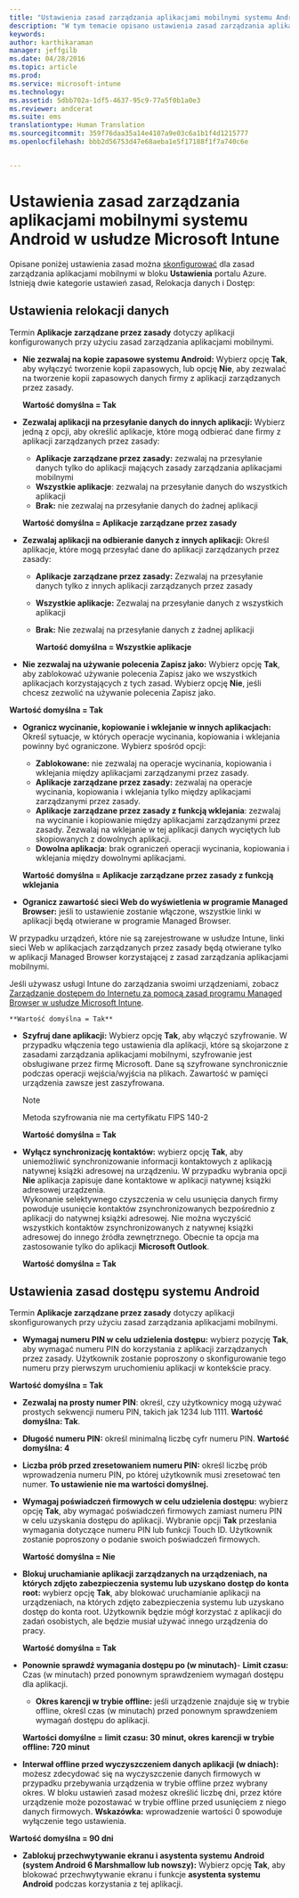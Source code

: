 ```yaml
---
title: "Ustawienia zasad zarządzania aplikacjami mobilnymi systemu Android | Microsoft Intune"
description: "W tym temacie opisano ustawienia zasad zarządzania aplikacjami mobilnymi dla urządzeń z systemem Android."
keywords: 
author: karthikaraman
manager: jeffgilb
ms.date: 04/28/2016
ms.topic: article
ms.prod: 
ms.service: microsoft-intune
ms.technology: 
ms.assetid: 5dbb702a-1df5-4637-95c9-77a5f0b1a0e3
ms.reviewer: andcerat
ms.suite: ems
translationtype: Human Translation
ms.sourcegitcommit: 359f76daa35a14e4107a9e03c6a1b1f4d1215777
ms.openlocfilehash: bbb2d56753d47e68aeba1e5f17188f1f7a740c6e


---
```


# Ustawienia zasad zarządzania aplikacjami mobilnymi systemu Android w usłudze Microsoft Intune
Opisane poniżej ustawienia zasad można [skonfigurować](create-and-deploy-mobile-app-management-policies-with-microsoft-intune.md) dla zasad zarządzania aplikacjami mobilnymi w bloku **Ustawienia** portalu Azure.
Istnieją dwie kategorie ustawień zasad, Relokacja danych i Dostęp:

##  Ustawienia relokacji danych
Termin **Aplikacje zarządzane przez zasady** dotyczy aplikacji konfigurowanych przy użyciu zasad zarządzania aplikacjami mobilnymi.
- **Nie zezwalaj na kopie zapasowe systemu Android:** Wybierz opcję **Tak**, aby wyłączyć tworzenie kopii zapasowych, lub opcję **Nie**, aby zezwalać na tworzenie kopii zapasowych danych firmy z aplikacji zarządzanych przez zasady.

  **Wartość domyślna = Tak**
- **Zezwalaj aplikacji na przesyłanie danych do innych aplikacji:** Wybierz jedną z opcji, aby określić aplikacje, które mogą odbierać dane firmy z aplikacji zarządzanych przez zasady:
  -   **Aplikacje zarządzane przez zasady:** zezwalaj na przesyłanie danych tylko do aplikacji mających zasady zarządzania aplikacjami mobilnymi
  -   **Wszystkie aplikacje**: zezwalaj na przesyłanie danych do wszystkich aplikacji
  -   **Brak:** nie zezwalaj na przesyłanie danych do żadnej aplikacji

  **Wartość domyślna = Aplikacje zarządzane przez zasady**
- **Zezwalaj aplikacji na odbieranie danych z innych aplikacji:** Określ aplikacje, które mogą przesyłać dane do aplikacji zarządzanych przez zasady:
  -   **Aplikacje zarządzane przez zasady:** Zezwalaj na przesyłanie danych tylko z innych aplikacji zarządzanych przez zasady
  -   **Wszystkie aplikacje:** Zezwalaj na przesyłanie danych z wszystkich aplikacji
  -   **Brak:** Nie zezwalaj na przesyłanie danych z żadnej aplikacji

      **Wartość domyślna = Wszystkie aplikacje**

-   **Nie zezwalaj na używanie polecenia Zapisz jako:** Wybierz opcję **Tak**, aby zablokować używanie polecenia Zapisz jako we wszystkich aplikacjach korzystających z tych zasad. Wybierz opcję **Nie**, jeśli chcesz zezwolić na używanie polecenia Zapisz jako.

  **Wartość domyślna = Tak**
- **Ogranicz wycinanie, kopiowanie i wklejanie w innych aplikacjach:** Określ sytuacje, w których operacje wycinania, kopiowania i wklejania powinny być ograniczone. Wybierz spośród opcji:
  -   **Zablokowane:** nie zezwalaj na operacje wycinania, kopiowania i wklejania między aplikacjami zarządzanymi przez zasady.
  -   **Aplikacje zarządzane przez zasady:** zezwalaj na operacje wycinania, kopiowania i wklejania tylko między aplikacjami zarządzanymi przez zasady.
  -   **Aplikacje zarządzane przez zasady z funkcją wklejania**: zezwalaj na wycinanie i kopiowanie między aplikacjami zarządzanymi przez zasady. Zezwalaj na wklejanie w tej aplikacji danych wyciętych lub skopiowanych z dowolnych aplikacji.
  -   **Dowolna aplikacja**: brak ograniczeń operacji wycinania, kopiowania i wklejania między dowolnymi aplikacjami.

    **Wartość domyślna = Aplikacje zarządzane przez zasady z funkcją wklejania**
-   **Ogranicz zawartość sieci Web do wyświetlenia w programie Managed Browser:** jeśli to ustawienie zostanie włączone, wszystkie linki w aplikacji będą otwierane w programie Managed Browser.

  W przypadku urządzeń, które nie są zarejestrowane w usłudze Intune, linki sieci Web w aplikacjach zarządzanych przez zasady będą otwierane tylko w aplikacji Managed Browser korzystającej z zasad zarządzania aplikacjami mobilnymi.

  Jeśli używasz usługi Intune do zarządzania swoimi urządzeniami, zobacz [Zarządzanie dostępem do Internetu za pomocą zasad programu Managed Browser w usłudze Microsoft Intune](manage-internet-access-using-managed-browser-policies.md).

    **Wartość domyślna = Tak**
- **Szyfruj dane aplikacji:** Wybierz opcję **Tak**, aby włączyć szyfrowanie. W przypadku włączenia tego ustawienia dla aplikacji, które są skojarzone z zasadami zarządzania aplikacjami mobilnymi, szyfrowanie jest obsługiwane przez firmę Microsoft. Dane są szyfrowane synchronicznie podczas operacji wejścia/wyjścia na plikach. Zawartość w pamięci urządzenia zawsze jest zaszyfrowana.
  >[!NOTE]
  >Metoda szyfrowania nie ma certyfikatu FIPS 140-2

  **Wartość domyślna = Tak**

- **Wyłącz synchronizację kontaktów:** wybierz opcję **Tak**, aby uniemożliwić synchronizowanie informacji kontaktowych z aplikacją natywnej książki adresowej na urządzeniu. W przypadku wybrania opcji **Nie** aplikacja zapisuje dane kontaktowe w aplikacji natywnej książki adresowej urządzenia.<br/>Wykonanie selektywnego czyszczenia w celu usunięcia danych firmy powoduje usunięcie kontaktów zsynchronizowanych bezpośrednio z aplikacji do natywnej książki adresowej. Nie można wyczyścić wszystkich kontaktów zsynchronizowanych z natywnej książki adresowej do innego źródła zewnętrznego. Obecnie ta opcja ma zastosowanie tylko do aplikacji **Microsoft Outlook**.

  **Wartość domyślna = Tak**

##  Ustawienia zasad dostępu systemu Android
Termin **Aplikacje zarządzane przez zasady** dotyczy aplikacji skonfigurowanych przy użyciu zasad zarządzania aplikacjami mobilnymi.

- **Wymagaj numeru PIN w celu udzielenia dostępu:** wybierz pozycję **Tak**, aby wymagać numeru PIN do korzystania z aplikacji zarządzanych przez zasady. Użytkownik zostanie poproszony o skonfigurowanie tego numeru przy pierwszym uruchomieniu aplikacji w kontekście pracy.

 **Wartość domyślna = Tak**

 -  **Zezwalaj na prosty numer PIN**: określ, czy użytkownicy mogą używać prostych sekwencji numeru PIN, takich jak 1234 lub 1111. **Wartość domyślna: Tak**.
 - **Długość numeru PIN:** określ minimalną liczbę cyfr numeru PIN. **Wartość domyślna: 4**
 - **Liczba prób przed zresetowaniem numeru PIN:** określ liczbę prób wprowadzenia numeru PIN, po której użytkownik musi zresetować ten numer. **To ustawienie nie ma wartości domyślnej.**
- **Wymagaj poświadczeń firmowych w celu udzielenia dostępu:** wybierz opcję **Tak**, aby wymagać poświadczeń firmowych zamiast numeru PIN w celu uzyskania dostępu do aplikacji.  Wybranie opcji **Tak** przesłania wymagania dotyczące numeru PIN lub funkcji Touch ID.  Użytkownik zostanie poproszony o podanie swoich poświadczeń firmowych.

  **Wartość domyślna = Nie**
- **Blokuj uruchamianie aplikacji zarządzanych na urządzeniach, na których zdjęto zabezpieczenia systemu lub uzyskano dostęp do konta root:** wybierz opcję **Tak**, aby blokować uruchamianie aplikacji na urządzeniach, na których zdjęto zabezpieczenia systemu lub uzyskano dostęp do konta root. Użytkownik będzie mógł korzystać z aplikacji do zadań osobistych, ale będzie musiał używać innego urządzenia do pracy.

  **Wartość domyślna = Tak**
- **Ponownie sprawdź wymagania dostępu po (w minutach)**-   **Limit czasu:** Czas (w minutach) przed ponownym sprawdzeniem wymagań dostępu dla aplikacji.
  -   **Okres karencji w trybie offline:** jeśli urządzenie znajduje się w trybie offline, określ czas (w minutach) przed ponownym sprawdzeniem wymagań dostępu do aplikacji.

    **Wartości domyślne = limit czasu: 30 minut, okres karencji w trybie offline: 720 minut**

-   **Interwał offline przed wyczyszczeniem danych aplikacji (w dniach):** możesz zdecydować się na wyczyszczenie danych firmowych w przypadku przebywania urządzenia w trybie offline przez wybrany okres.  W bloku ustawień zasad możesz określić liczbę dni, przez które urządzenie może pozostawać w trybie offline przed usunięciem z niego danych firmowych. **Wskazówka:** wprowadzenie wartości 0 spowoduje wyłączenie tego ustawienia.

  **Wartość domyślna = 90 dni**
- **Zablokuj przechwytywanie ekranu i asystenta systemu Android (system Android 6 Marshmallow lub nowszy):** Wybierz opcję **Tak**, aby blokować przechwytywanie ekranu i funkcje **asystenta systemu Android** podczas korzystania z tej aplikacji.



<!--HONumber=Jul16_HO3-->


